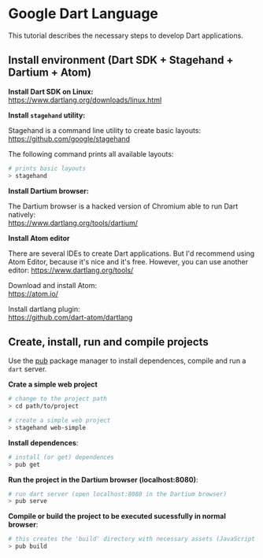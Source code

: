# Google Dart Language

This tutorial describes the necessary steps to develop Dart applications.

## Install environment (Dart SDK + Stagehand + Dartium + Atom)

**Install Dart SDK on Linux:**  
https://www.dartlang.org/downloads/linux.html

**Install `stagehand` utility:**  

Stagehand is a command line utility to create basic layouts:  
https://github.com/google/stagehand

The following command prints all available layouts:  
```bash
# prints basic layouts
> stagehand
```

**Install Dartium browser:**

The Dartium browser is a hacked version of Chromium able to run Dart natively:  
https://www.dartlang.org/tools/dartium/

**Install Atom editor**

There are several IDEs to create Dart applications. But I'd recommend using Atom Editor, because it's nice and it's free. However, you can use another editor: 
https://www.dartlang.org/tools/

Download and install Atom:  
https://atom.io/

Install dartlang plugin:  
https://github.com/dart-atom/dartlang

## Create, install, run and compile projects

Use the [pub](https://pub.dartlang.org/) package manager to install dependences, compile and run a `dart` server.

**Crate a simple web project**
```bash
# change to the project path
> cd path/to/project

# create a simple web project
> stagehand web-simple
```

**Install dependences**:
```bash
# install (or get) dependences
> pub get
```

**Run the project in the Dartium browser (localhost:8080)**:
```bash
# run dart server (open localhost:8080 in the Dartium browser)
> pub serve
```

**Compile or build the project to be executed sucessfully in normal browser**:
```bash
# this creates the 'build' directory with necessary assets (JavaScript files, etc...)
> pub build
```
